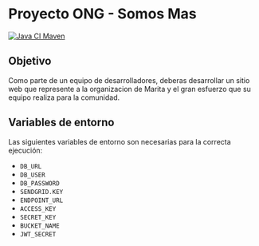 # Proyecto ONG - Somos Mas
[![Java CI Maven](https://github.com/alkemyTech/OT249-Server/actions/workflows/maven.yml/badge.svg)](https://github.com/alkemyTech/OT249-Server/actions/workflows/maven.yml)

## Objetivo
Como parte de un equipo de desarrolladores, deberas desarrollar un sitio web que represente a la organizacion de Marita y el gran esfuerzo que su equipo realiza para la comunidad.

## Variables de entorno
Las siguientes variables de entorno son necesarias para la correcta ejecución:

- `DB_URL`
- `DB_USER`
- `DB_PASSWORD`
- `SENDGRID.KEY`
- `ENDPOINT_URL`
- `ACCESS_KEY`
- `SECRET_KEY`
- `BUCKET_NAME`
- `JWT_SECRET`
